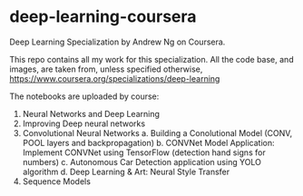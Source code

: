 # deep-learning-coursera
Deep Learning Specialization by Andrew Ng on Coursera.

This repo contains all my work for this specialization. All the code base, and images, are taken from, unless specified otherwise, <https://www.coursera.org/specializations/deep-learning>

The notebooks are uploaded by course:

1. Neural Networks and Deep Learning
2. Improving Deep neural networks
3. Convolutional Neural Networks
  a. Building a Conolutional Model (CONV, POOL layers and backpropagation)
  b. CONVNet Model Application: Implement CONVNet using TensorFlow (detection hand signs for numbers)
  c. Autonomous Car Detection application using YOLO algorithm
  d. Deep Learning & Art: Neural Style Transfer
4. Sequence Models

